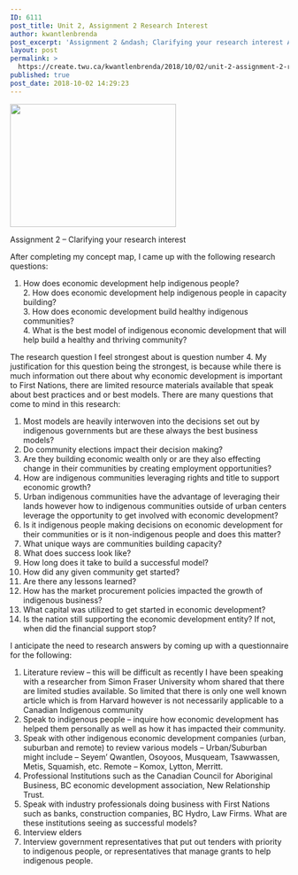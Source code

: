 ```yaml
---
ID: 6111
post_title: Unit 2, Assignment 2 Research Interest
author: kwantlenbrenda
post_excerpt: 'Assignment 2 &ndash; Clarifying your research interest After completing my concept map, I came up with the following research questions: How does economic development help indigenous people? 2. How does economic development help indigenous people in capacity building? 3. How does economic development build healthy indigenous communities? 4. What is the best model of indigenous &hellip; <p><a href="https://create.twu.ca/kwantlenbrenda/2018/10/02/unit-2-assignment-2-research-interest/">Continue reading<span> "Unit 2, Assignment 2 Research Interest"</span></a></p>'
layout: post
permalink: >
  https://create.twu.ca/kwantlenbrenda/2018/10/02/unit-2-assignment-2-research-interest/
published: true
post_date: 2018-10-02 14:29:23
---
```

<p><img class="alignnone size-medium wp-image-145" src="http://create.twu.ca/kwantlenbrenda/files/2018/10/Research-Map-300x222.jpg" alt="" width="300" height="222" srcset="https://create.twu.ca/kwantlenbrenda/files/2018/10/Research-Map-300x222.jpg 300w, https://create.twu.ca/kwantlenbrenda/files/2018/10/Research-Map.jpg 691w" sizes="(max-width: 300px) 100vw, 300px" /></p>
<p>Assignment 2 – Clarifying your research interest</p>
<p>After completing my concept map, I came up with the following research questions:</p>
<ol>
<li>How does economic development help indigenous people?<br />
2. How does economic development help indigenous people in capacity building?<br />
3. How does economic development build healthy indigenous communities?<br />
4. What is the best model of indigenous economic development that will help build a healthy and thriving community?</li>
</ol>
<p>The research question I feel strongest about is question number 4. My justification for this question being the strongest, is because while there is much information out there about why economic development is important to First Nations, there are limited resource materials available that speak about best practices and or best models. There are many questions that come to mind in this research:</p>
<ol>
<li>Most models are heavily interwoven into the decisions set out by indigenous governments but are these always the best business models?</li>
<li>Do community elections impact their decision making?</li>
<li>Are they building economic wealth only or are they also effecting change in their communities by creating employment opportunities?</li>
<li>How are indigenous communities leveraging rights and title to support economic growth?</li>
<li>Urban indigenous communities have the advantage of leveraging their lands however how to indigenous communities outside of urban centers leverage the opportunity to get involved with economic development?</li>
<li>Is it indigenous people making decisions on economic development for their communities or is it non-indigenous people and does this matter?</li>
<li>What unique ways are communities building capacity?</li>
<li>What does success look like?</li>
<li>How long does it take to build a successful model?</li>
<li>How did any given community get started?</li>
<li>Are there any lessons learned?</li>
<li>How has the market procurement policies impacted the growth of indigenous business?</li>
<li>What capital was utilized to get started in economic development?</li>
<li>Is the nation still supporting the economic development entity? If not, when did the financial support stop?</li>
</ol>
<p>I anticipate the need to research answers by coming up with a questionnaire for the following:</p>
<ol>
<li>Literature review – this will be difficult as recently I have been speaking with a researcher from Simon Fraser University whom shared that there are limited studies available. So limited that there is only one well known article which is from Harvard however is not necessarily applicable to a Canadian Indigenous community</li>
<li>Speak to indigenous people – inquire how economic development has helped them personally as well as how it has impacted their community.</li>
<li>Speak with other indigenous economic development companies (urban, suburban and remote) to review various models – Urban/Suburban might include &#8211; Seyem’ Qwantlen, Osoyoos, Musqueam, Tsawwassen, Metis, Squamish, etc. Remote – Komox, Lytton, Merritt.</li>
<li>Professional Institutions such as the Canadian Council for Aboriginal Business, BC economic development association, New Relationship Trust.</li>
<li>Speak with industry professionals doing business with First Nations such as banks, construction companies, BC Hydro, Law Firms. What are these institutions seeing as successful models?</li>
<li>Interview elders</li>
<li>Interview government representatives that put out tenders with priority to indigenous people, or representatives that manage grants to help indigenous people.</li>
</ol>
<p>&nbsp;</p>